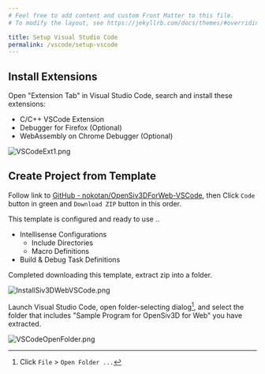 ```yaml
---
# Feel free to add content and custom Front Matter to this file.
# To modify the layout, see https://jekyllrb.com/docs/themes/#overriding-theme-defaults

title: Setup Visual Studio Code
permalink: /vscode/setup-vscode
---
```


## Install Extensions

Open "Extension Tab" in Visual Studio Code, search and install these extensions:

- C/C++ VSCode Extension
- Debugger for Firefox (Optional)
- WebAssembly on Chrome Debugger (Optional)

![VSCodeExt1.png](https://qiita-image-store.s3.ap-northeast-1.amazonaws.com/0/158514/bf97ad48-9626-4898-d671-48b740ddaecc.png)

## Create Project from Template

Follow link to [GitHub - nokotan/OpenSiv3DForWeb-VSCode](https://github.com/nokotan/OpenSiv3DForWeb-VSCode),
then Click `Code` button in green and `Download ZIP` button in this order.

This template is configured and ready to use ..

- Intellisense Configurations
  - Include Directories
  - Macro Definitions
- Build & Debug Task Definitions

Completed downloading this template, extract zip into a folder.

![InstallSiv3DWebVSCode.png](https://qiita-image-store.s3.ap-northeast-1.amazonaws.com/0/158514/3c6d1c31-e6ff-0fb4-a00c-0086a2fafd12.png)

Launch Visual Studio Code, open folder-selecting dialog[^open-dialog], and select the folder that includes "Sample Program for OpenSiv3D for Web" you have extracted.

[^open-dialog]: Click `File` > `Open Folder ...`

![VSCodeOpenFolder.png](https://qiita-image-store.s3.ap-northeast-1.amazonaws.com/0/158514/385e8dfe-3f3a-431f-a8ed-63e2d491723c.png)
